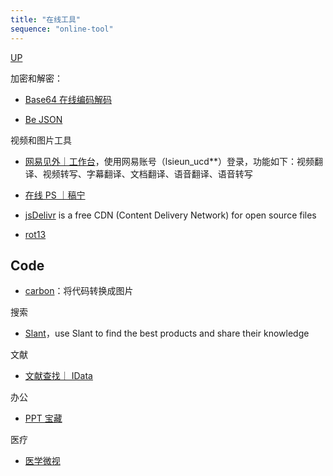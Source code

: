 ```yaml
---
title: "在线工具"
sequence: "online-tool"
---
```


[UP](/res/res-index.html)


加密和解密：

- [Base64 在线编码解码](https://base64.us/)

- [Be JSON](https://www.bejson.com/)

视频和图片工具

- [网易见外｜工作台](https://jianwai.youdao.com)，使用网易账号（lsieun_ucd**）登录，功能如下：视频翻译、视频转写、字幕翻译、文档翻译、语音翻译、语音转写
- [在线 PS ｜稿宁](https://ps.gaoding.com/)

- [jsDelivr](https://www.jsdelivr.com/github) is a free CDN (Content Delivery Network) for open source files
- [rot13](https://cryptii.com/pipes/rot13-decoder)

## Code

- [carbon](https://carbon.now.sh/)：将代码转换成图片


搜索

- [Slant](https://www.slant.co/)，use Slant to find the best products and share their knowledge

文献

- [文献查找｜ IData](https://www.cn-ki.net/)

办公

- [PPT 宝藏](http://www.pptbz.com/)

医疗

- [医学微视](https://www.mvyxws.com/)
